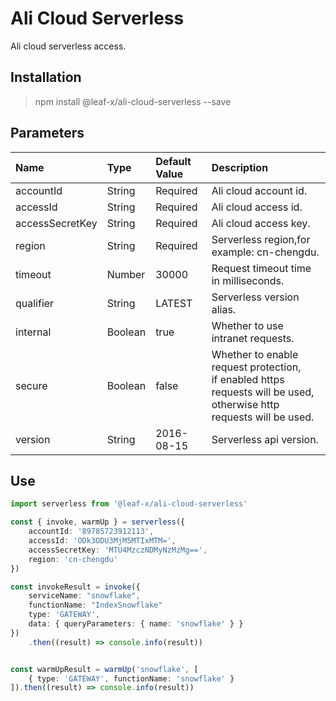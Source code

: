 # Ali Cloud Serverless

Ali cloud serverless access.

## Installation

> npm install @leaf-x/ali-cloud-serverless --save

## Parameters

| Name            | Type    | Default Value | Description                                                                                                                  |
| :-------------- | :------ | :------------ | :--------------------------------------------------------------------------------------------------------------------------- |
| accountId       | String  | Required      | Ali cloud account id.                                                                                                        |
| accessId        | String  | Required      | Ali cloud access id.                                                                                                         |
| accessSecretKey | String  | Required      | Ali cloud access key.                                                                                                        |
| region          | String  | Required      | Serverless region,for example: cn-chengdu.                                                                                   |
| timeout         | Number  | 30000         | Request timeout time in milliseconds.                                                                                        |
| qualifier       | String  | LATEST        | Serverless version alias.                                                                                                    |
| internal        | Boolean | true          | Whether to use intranet requests.                                                                                            |
| secure          | Boolean | false         | Whether to enable request protection, <br>if enabled https requests will be used, otherwise http requests will be used.</br> |
| version         | String  | 2016-08-15    | Serverless api version.                                                                                                      |

## Use

```typescript
import serverless from '@leaf-x/ali-cloud-serverless'

const { invoke, warmUp } = serverless({
    accountId: '89785723912113',
    accessId: 'ODk3ODU3MjM5MTIxMTM=',
    accessSecretKey: 'MTU4MzczNDMyNzMzMg==',
    region: 'cn-chengdu'
})

const invokeResult = invoke({
    serviceName: "snowflake",
    functionName: "IndexSnowflake"
    type: 'GATEWAY',
    data: { queryParameters: { name: 'snowflake' } }
})
    .then((result) => console.info(result))


const warmUpResult = warmUp('snowflake', [
    { type: 'GATEWAY', functionName: 'snowflake' }
]).then((result) => console.info(result))
```
